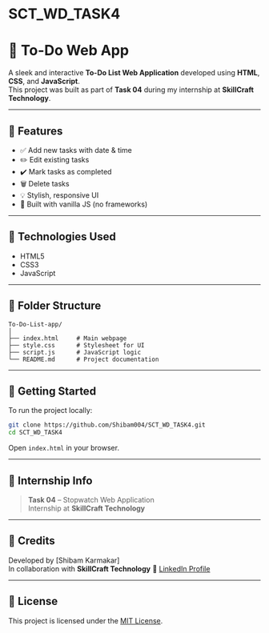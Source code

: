# SCT_WD_TASK4
# 📝 To-Do Web App

A sleek and interactive **To-Do List Web Application** developed using **HTML**, **CSS**, and **JavaScript**.  
This project was built as part of **Task 04** during my internship at **SkillCraft Technology**.

---

## 📌 Features

- ✅ Add new tasks with date & time
- ✏️ Edit existing tasks
- ✔️ Mark tasks as completed
- 🗑️ Delete tasks
- 💡 Stylish, responsive UI
- 🧠 Built with vanilla JS (no frameworks)

---

## 🚀 Technologies Used

- HTML5
- CSS3
- JavaScript 

---

## 📂 Folder Structure

```
To-Do-List-app/
│
├── index.html     # Main webpage
├── style.css      # Stylesheet for UI
├── script.js      # JavaScript logic 
└── README.md      # Project documentation
```

---

## 🚀 Getting Started

To run the project locally:

```bash
git clone https://github.com/Shibam004/SCT_WD_TASK4.git
cd SCT_WD_TASK4
```

Open `index.html` in your browser.

---

## 💼 Internship Info

> **Task 04** – Stopwatch Web Application  
> Internship at **SkillCraft Technology**

---
## 🤝 Credits

Developed by [Shibam Karmakar]  
In collaboration with **SkillCraft Technology**
🔗 [LinkedIn Profile](https://www.linkedin.com/in/shibam-karmakar-b09423271/)

---

## 📜 License

This project is licensed under the [MIT License](LICENSE).
